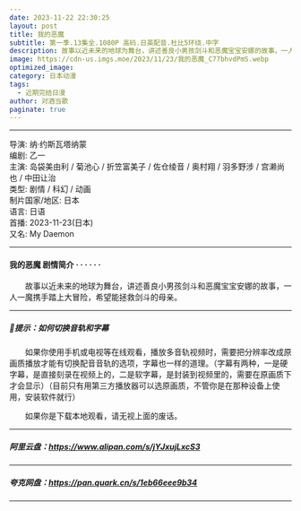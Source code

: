 ```yaml
---
date: 2023-11-22 22:30:25
layout: post
title: 我的恶魔
subtitle: 第一季.13集全.1080P 高码.日英配音.杜比5环绕.中字
description: 故事以近未来的地球为舞台，讲述善良小男孩剑斗和恶魔宝宝安娜的故事，一人一魔携手踏上大冒险，希望能拯救剑斗的母亲。...
image: https://cdn-us.imgs.moe/2023/11/23/我的恶魔_C77bhvdPmS.webp
optimized_image: 
category: 日本动漫
tags:
  - 近期完结日漫
author: 对酒当歌
paginate: true
---
```



---

导演: 纳·约斯瓦塔纳蒙  
编剧: 乙一  
主演: 岛袋美由利 / 菊池心 / 折笠富美子 / 佐仓绫音 / 奥村翔 / 羽多野涉 / 宫濑尚也 / 中田让治  
类型: 剧情 / 科幻 / 动画  
制片国家/地区: 日本  
语言: 日语  
首播: 2023-11-23(日本)  
又名: My Daemon  

---

#### 我的恶魔 剧情简介 · · · · · ·

　　故事以近未来的地球为舞台，讲述善良小男孩剑斗和恶魔宝宝安娜的故事，一人一魔携手踏上大冒险，希望能拯救剑斗的母亲。

---

##### 🔔提示：如何切换音轨和字幕

　　如果你使用手机或电视等在线观看，播放多音轨视频时，需要把分辨率改成原画质播放才能有切换配音音轨的选项，字幕也一样的道理。（字幕有两种，一是硬字幕，是直接刻录在视频上的，二是软字幕，是封装到视频里的，需要在原画质下才会显示）（目前只有用第三方播放器可以选原画质，不管你是在那种设备上使用，安装软件就行）

　　如果你是下载本地观看，请无视上面的废话。

---

##### 阿里云盘：<https://www.alipan.com/s/jYJxujLxcS3>

---

##### 夸克网盘：<https://pan.quark.cn/s/1eb66eee9b34>

---
